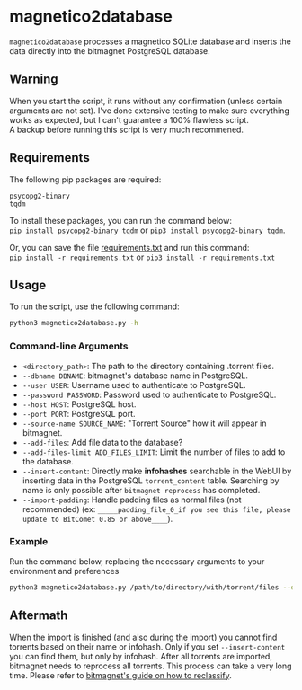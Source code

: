 # magnetico2database

`magnetico2database` processes a magnetico SQLite database and inserts the data directly into the bitmagnet PostgreSQL database.
## Warning

When you start the script, it runs without any confirmation (unless certain arguments are not set). I've done extensive testing to make sure everything works as expected, but I can't guarantee a 100% flawless script.  
A backup before running this script is very much recommened.  

## Requirements

The following pip packages are required:
```
psycopg2-binary
tqdm
```

To install these packages, you can run the command below:  
`pip install psycopg2-binary tqdm` or `pip3 install psycopg2-binary tqdm`.
  
Or, you can save the file [requirements.txt](https://raw.githubusercontent.com/DyonR/magnetico2bitmagnet/main/magnetico2database/requirements.txt) and run this command:  
`pip install -r requirements.txt` or `pip3 install -r requirements.txt`

## Usage

To run the script, use the following command:

```bash
python3 magnetico2database.py -h
```

### Command-line Arguments

- `<directory_path>`: The path to the directory containing .torrent files.
- `--dbname DBNAME`: bitmagnet's database name in PostgreSQL.
- `--user USER`: Username used to authenticate to PostgreSQL.
- `--password PASSWORD`: Password used to authenticate to PostgreSQL.
- `--host HOST`: PostgreSQL host.
- `--port PORT`: PostgreSQL port.
- `--source-name SOURCE_NAME`: "Torrent Source" how it will appear in bitmagnet.
- `--add-files`: Add file data to the database?
- `--add-files-limit ADD_FILES_LIMIT`: Limit the number of files to add to the database.
- `--insert-content`:  Directly make **infohashes** searchable in the WebUI by inserting data in the PostgreSQL `torrent_content` table. Searching by name is only possible after `bitmagnet reprocess` has completed.
- `--import-padding`: Handle padding files as normal files (not recommended) (ex: `_____padding_file_0_if you see this file, please update to BitComet 0.85 or above____`).


### Example

Run the command below, replacing the necessary arguments to your environment and preferences
```bash
python3 magnetico2database.py /path/to/directory/with/torrent/files --dbname bitmagnet --user postgres --password PASSWORD --host 192.168.2.0 --port 5432 --source SOURCE --add-files --add-files-limit 500 --insert-content
```

## Aftermath
When the import is finished (and also during the import) you cannot find torrents based on their name or infohash. Only if you set `--insert-content` you can find them, but only by infohash.
After all torrents are imported, bitmagnet needs to reprocess all torrents. This process can take a very long time. Please refer to [bitmagnet's guide on how to reclassify](https://bitmagnet.io/tutorials/reprocess-reclassify.html).
